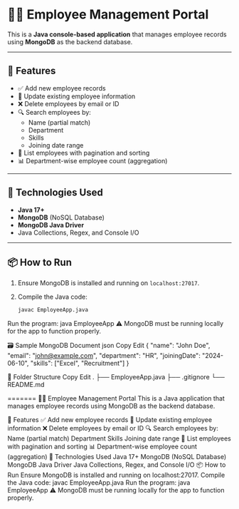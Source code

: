 # 🧑‍💼 Employee Management Portal

This is a **Java console-based application** that manages employee records using **MongoDB** as the backend database.

---

## 🚀 Features

- ✅ Add new employee records
- 📝 Update existing employee information
- ❌ Delete employees by email or ID
- 🔍 Search employees by:
  - Name (partial match)
  - Department
  - Skills
  - Joining date range
- 📄 List employees with pagination and sorting
- 📊 Department-wise employee count (aggregation)

---

## 💾 Technologies Used

- **Java 17+**
- **MongoDB** (NoSQL Database)
- **MongoDB Java Driver**
- Java Collections, Regex, and Console I/O

---

## 📦 How to Run

1. Ensure MongoDB is installed and running on `localhost:27017`.
2. Compile the Java code:

   ```bash
   javac EmployeeApp.java

Run the program:
java EmployeeApp
⚠️ MongoDB must be running locally for the app to function properly.

🗃️ Sample MongoDB Document
json
Copy
Edit
{
  "name": "John Doe",
  "email": "john@example.com",
  "department": "HR",
  "joiningDate": "2024-06-10",
  "skills": ["Excel", "Recruitment"]
}

📂 Folder Structure
Copy
Edit
.
├── EmployeeApp.java
├── .gitignore
└── README.md

=======
🧑‍💼 Employee Management Portal
This is a Java application that manages employee records using MongoDB as the backend database.

🚀 Features
✅ Add new employee records
📝 Update existing employee information
❌ Delete employees by email or ID
🔍 Search employees by:
Name (partial match)
Department
Skills
Joining date range
📄 List employees with pagination and sorting
📊 Department-wise employee count (aggregation)
💾 Technologies Used
Java 17+
MongoDB (NoSQL Database)
MongoDB Java Driver
Java Collections, Regex, and Console I/O
📦 How to Run
Ensure MongoDB is installed and running on localhost:27017.
Compile the Java code:
javac EmployeeApp.java
Run the program: java EmployeeApp ⚠️ MongoDB must be running locally for the app to function properly.


